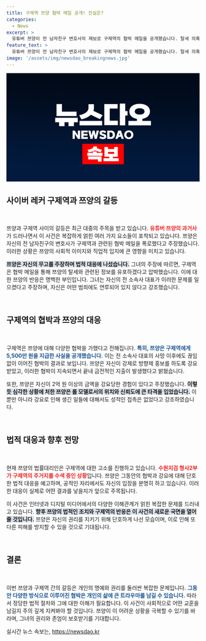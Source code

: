 ```yaml
---
title: 구제역 쯔양 협박 메일 공개! 진실은?
categories:
  - News
excerpt: >
  유튜버 쯔양이 전 남자친구 변호사의 제보로 구제역의 협박 메일을 공개했습니다. 탈세 의혹과 협박에 얽힌 충격적인 과거가 밝혀지며, 쯔양 측은 강력히 반발하고 있습니다. 법적 대응도 시작됐는데, 과연 그 결과는?
feature_text: >
  유튜버 쯔양이 전 남자친구 변호사의 제보로 구제역의 협박 메일을 공개했습니다. 탈세 의혹과 협박에 얽힌 충격적인 과거가 밝혀지며, 쯔양 측은 강력히 반발하고 있습니다. 법적 대응도 시작됐는데, 과연 그 결과는?
image: '/assets/img/newsdao_breakingnews.jpg'
---
```


<p><img src="/assets/img/newsdao_breakingnews.jpg" alt="cryptoinkorea 속보" /></p>

<h2 data-ke-size="size26">사이버 레커 구제역과 쯔양의 갈등</h2>

<p data-ke-size="size16">&nbsp;</p>

<p>쯔양과 구제역 사이의 갈등은 최근 대중의 주목을 받고 있습니다. <b><span style="color: #ee2323;">유튜버 쯔양의 과거사</span></b>가 드러나면서 이 사건은 복잡하게 얽힌 여러 가지 요소들이 포착되고 있습니다. 쯔양은 자신의 전 남자친구의 변호사가 구제역과 관련된 협박 메일을 폭로했다고 주장했습니다. 이러한 상황은 쯔양의 사회적 이미지와 직업적 입지에 큰 영향을 미치고 있습니다. </p>

<p><b><span style="background-color: #21538527;">쯔양은 자신의 무고를 주장하며 법적 대응에 나섰습니다.</span></b> 그녀의 주장에 따르면, 구제역은 협박 메일을 통해 쯔양의 탈세와 관련된 정보를 유포하겠다고 압박했습니다. 이에 대한 쯔양의 반응은 명백한 부인입니다. 그녀는 자신의 전 소속사 대표가 이러한 문제를 일으켰다고 주장하며, 자신은 어떤 범죄에도 연루되어 있지 않다고 강조했습니다.</p>

<p data-ke-size="size16">&nbsp;</p>

<h2 data-ke-size="size26">구제역의 협박과 쯔양의 대응</h2>

<p data-ke-size="size16">&nbsp;</p>

<p>구제역은 쯔양에 대해 다양한 협박을 가했다고 전해집니다. <b><span style="color: #1a5490;">특히, 쯔양은 구제역에게 5,500만 원을 지급한 사실을 공개했습니다.</span></b> 이는 전 소속사 대표의 사망 이후에도 끊임없이 이어진 협박의 결과로 보입니다. 쯔양은 자신이 강제로 방향제 홍보를 하도록 강요받았고, 이러한 협박이 지속되면서 끝내 금전적인 지출이 발생했다고 밝혔습니다.</p>

<p>또한, 쯔양은 자신이 2억 원 이상의 금액을 강요당한 경험이 있다고 주장했습니다. <b><span style="background-color: #21538527;">이렇듯 심각한 상황에 처한 쯔양은 롤 모델로서의 위치와 신뢰도에 큰 타격을 입었습니다.</span></b> 이뿐만 아니라 강요로 인해 생긴 일들에 대해서도 성적인 접촉은 없었다고 강조하였습니다.</p>

<p data-ke-size="size16">&nbsp;</p>

<h2 data-ke-size="size26">법적 대응과 향후 전망</h2>

<p data-ke-size="size16">&nbsp;</p>

<p>현재 쯔양의 법률대리인은 구제역에 대한 고소를 진행하고 있습니다. <b><span style="color: #ee2323;">수원지검 형사2부가 구제역의 주거지를 수색 중인 상황</span></b>입니다. 쯔양은 그동안의 협박과 강요에 대해 단호한 법적 대응을 예고하며, 공적인 자리에서도 자신의 입장을 분명히 하고 있습니다. 이러한 대응이 실제로 어떤 결과를 낳을지가 앞으로 주목됩니다.</p>

<p>이 사건은 인터넷과 디지털 미디어에서의 다양한 이해관계가 얽힌 복잡한 문제를 드러내고 있습니다. <b><span style="background-color: #21538527;">향후 쯔양의 법적인 조치와 구제역의 반응은 이 사건의 새로운 국면을 열어줄 것입니다.</span></b> 쯔양은 자신의 권리를 지키기 위해 단호하게 나선 모습이며, 이로 인해 또 다른 피해를 방지할 수 있을 것으로 기대됩니다.</p>

<p data-ke-size="size16">&nbsp;</p>

<h2 data-ke-size="size26">결론</h2>

<p data-ke-size="size16">&nbsp;</p>

<p>이번 쯔양과 구제역 간의 갈등은 개인의 명예와 권리를 둘러싼 복잡한 문제입니다. <b><span style="color: #1a5490;">그동안 다양한 방식으로 이루어진 협박은 개인의 삶에 큰 트라우마를 남길 수 있습니다.</span></b> 따라서 정당한 법적 절차와 그에 대한 이해가 필요합니다. 이 사건이 사회적으로 어떤 교훈을 남길지 주의 깊게 지켜봐야 할 것입니다. 쯔양이 이 어려운 상황을 극복할 수 있기를 바라며, 그녀의 권리와 존엄이 보호받기를 기대합니다.</p>
실시간 뉴스 속보는, <a href="https://newsdao.kr" rel="dofollow">https://newsdao.kr</a>


